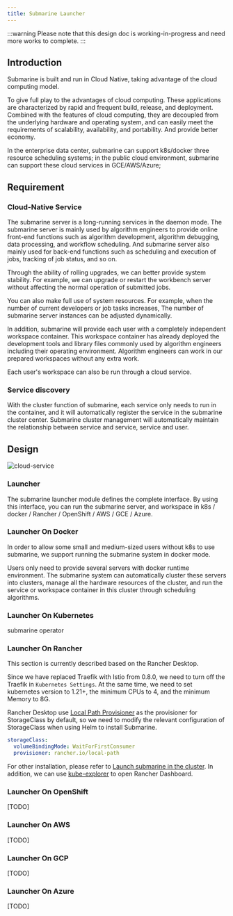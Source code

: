 ```yaml
---
title: Submarine Launcher
---
```

<!--
   Licensed to the Apache Software Foundation (ASF) under one or more
   contributor license agreements.  See the NOTICE file distributed with
   this work for additional information regarding copyright ownership.
   The ASF licenses this file to You under the Apache License, Version 2.0
   (the "License"); you may not use this file except in compliance with
   the License.  You may obtain a copy of the License at
   http://www.apache.org/licenses/LICENSE-2.0
   Unless required by applicable law or agreed to in writing, software
   distributed under the License is distributed on an "AS IS" BASIS,
   WITHOUT WARRANTIES OR CONDITIONS OF ANY KIND, either express or implied.
   See the License for the specific language governing permissions and
   limitations under the License.
-->

:::warning
Please note that this design doc is working-in-progress and need more works to complete.
:::

## Introduction
Submarine is built and run in Cloud Native, taking advantage of the cloud computing model.

To give full play to the advantages of cloud computing.
These applications are characterized by rapid and frequent build, release, and deployment.
Combined with the features of cloud computing, they are decoupled from the underlying hardware and operating system,
and can easily meet the requirements of scalability, availability, and portability. And provide better economy.

In the enterprise data center, submarine can support k8s/docker three resource scheduling systems;
in the public cloud environment, submarine can support these cloud services in GCE/AWS/Azure;

## Requirement

### Cloud-Native Service

The submarine server is a long-running services in the daemon mode.
The submarine server is mainly used by algorithm engineers to provide online front-end functions such as algorithm development,
algorithm debugging, data processing, and workflow scheduling.
And submarine server also mainly used for back-end functions such as scheduling and execution of jobs, tracking of job status, and so on.

Through the ability of rolling upgrades, we can better provide system stability.
For example, we can upgrade or restart the workbench server without affecting the normal operation of submitted jobs.

You can also make full use of system resources.
For example, when the number of current developers or job tasks increases,
The number of submarine server instances can be adjusted dynamically.

In addition, submarine will provide each user with a completely independent workspace container.
This workspace container has already deployed the development tools and library files commonly used by algorithm engineers including their operating environment.
Algorithm engineers can work in our prepared workspaces without any extra work.

Each user's workspace can also be run through a cloud service.

### Service discovery
With the cluster function of submarine, each service only needs to run in the container,
and it will automatically register the service in the submarine cluster center.
Submarine cluster management will automatically maintain the relationship between service and service, service and user.

## Design

![cloud-service](/img/design/multi-dc-cloud.png)


### Launcher

The submarine launcher module defines the complete interface.
By using this interface, you can run the submarine server, and workspace in k8s / docker / Rancher / OpenShift / AWS / GCE / Azure.


### Launcher On Docker
In order to allow some small and medium-sized users without k8s to use submarine,
we support running the submarine system in docker mode.

Users only need to provide several servers with docker runtime environment.
The submarine system can automatically cluster these servers into clusters, manage all the hardware resources of the cluster,
and run the service or workspace container in this cluster through scheduling algorithms.


### Launcher On Kubernetes

submarine operator

### Launcher On Rancher

This section is currently described based on the Rancher Desktop.

Since we have replaced Traefik with Istio from 0.8.0, we need to turn off the Traefik in `Kubernetes Settings`.
At the same time, we need to set kubernetes version to 1.21+, the minimum CPUs to 4, and the minimum Memory to 8G.

Rancher Desktop use [Local Path Provisioner](https://github.com/rancher/local-path-provisioner) as the provisioner for StorageClass by default,
so we need to modify the relevant configuration of StorageClass when using Helm to install Submarine.
```yaml
storageClass:
  volumeBindingMode: WaitForFirstConsumer
  provisioner: rancher.io/local-path
```

For other installation, please refer to [Launch submarine in the cluster](https://submarine.apache.org/docs/next/gettingStarted/quickstart#launch-submarine-in-the-cluster).
In addition, we can use [kube-explorer](https://github.com/cnrancher/kube-explorer) to open Rancher Dashboard.

### Launcher On OpenShift
[TODO]

### Launcher On AWS
[TODO]

### Launcher On GCP
[TODO]

### Launcher On Azure
[TODO]
